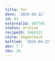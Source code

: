 ```yaml
---
title: Tor
date: '2024-03-12'
id: 81
externalId: 487745
status: archive
recipeId: 1461522
style: Doppelbock
bottled: '2024-04-21'
abv: 7.7
ibu: 24
---
```

